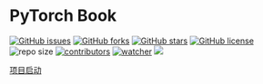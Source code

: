 # PyTorch Book

[![GitHub issues](https://img.shields.io/github/issues/daobook/pytorch-book)](https://github.com/daobook/pytorch-book/issues) [![GitHub forks](https://img.shields.io/github/forks/daobook/pytorch-book)](https://github.com/daobook/pytorch-book/network) [![GitHub stars](https://img.shields.io/github/stars/daobook/pytorch-book)](https://github.com/daobook/pytorch-book/stargazers) [![GitHub license](https://img.shields.io/github/license/daobook/pytorch-book)](https://github.com/daobook/pytorch-book/blob/master/LICENSE)  ![repo size](https://img.shields.io/github/repo-size/daobook/pytorch-book.svg) [![contributors](https://img.shields.io/github/contributors/daobook/pytorch-book.svg)](https://github.com/daobook/pytorch-book/graphs/contributors) [![watcher](https://img.shields.io/github/watchers/daobook/pytorch-book.svg)](https://github.com/daobook/pytorch-book/watchers) ![](https://github.com/daobook/pytorch-book/actions/workflows/book-deploy.yml/badge.svg)

[项目启动](start.md)
